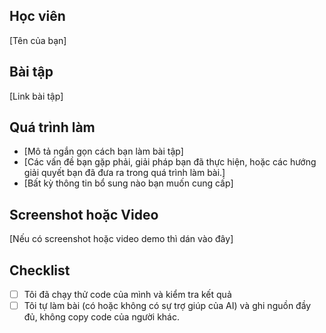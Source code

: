## Học viên
[Tên của bạn]

## Bài tập
[Link bài tập]

## Quá trình làm
- [Mô tả ngắn gọn cách bạn làm bài tập]
- [Các vấn đề bạn gặp phải, giải pháp bạn đã thực hiện, hoặc các hướng giải quyết bạn đã đưa ra trong quá trình làm bài.]
- [Bất kỳ thông tin bổ sung nào bạn muốn cung cấp]

## Screenshot hoặc Video
[Nếu có screenshot hoặc video demo thì dán vào đây]

## Checklist
- [ ] Tôi đã chạy thử code của mình và kiểm tra kết quả
- [ ] Tôi tự làm bài (có hoặc không có sự trợ giúp của AI) và ghi nguồn đầy đủ, không copy code của người khác.
